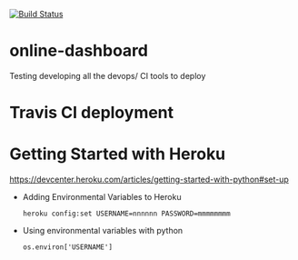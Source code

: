 [![Build Status](https://travis-ci.com/adamfletcherUK/online-dashboard.svg?branch=main)](https://travis-ci.com/adamfletcherUK/online-dashboard)

# online-dashboard
Testing developing all the devops/ CI tools to deploy

# Travis CI deployment

# Getting Started with Heroku

https://devcenter.heroku.com/articles/getting-started-with-python#set-up

- Adding Environmental Variables to Heroku

    ```heroku config:set USERNAME=nnnnnn PASSWORD=mmmmmmmm```

-  Using environmental variables with python
    
    ```os.environ['USERNAME']```